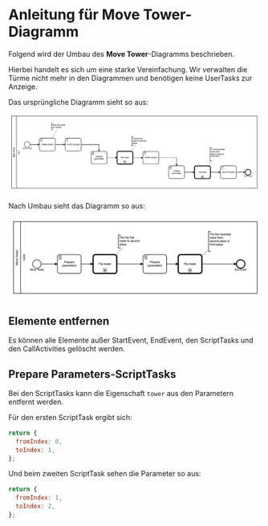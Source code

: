# Anleitung für **Move Tower**-Diagramm

Folgend wird der Umbau des **Move Tower**-Diagramms beschrieben.

Hierbei handelt es sich um eine starke Vereinfachung. Wir verwalten
die Türme nicht mehr in den Diagrammen und benötigen keine UserTasks
zur Anzeige.

Das ursprüngliche Diagramm sieht so aus:

<img src="./images/move_tower__original.png" />

Nach Umbau sieht das Diagramm so aus:

<img src="./images/move_tower__new.png" />

## Elemente entfernen

Es können alle Elemente außer StartEvent, EndEvent, den ScriptTasks
und den CallActivities gelöscht werden.

## **Prepare Parameters**-ScriptTasks

Bei den ScriptTasks kann die Eigenschaft `tower` aus den Parametern entfernt werden.

Für den ersten ScriptTask ergibt sich:

```js
return {
  fromIndex: 0,
  toIndex: 1,
};
```

Und beim zweiten ScriptTask sehen die Parameter so aus:

```js
return {
  fromIndex: 1,
  toIndex: 2,
};
```
